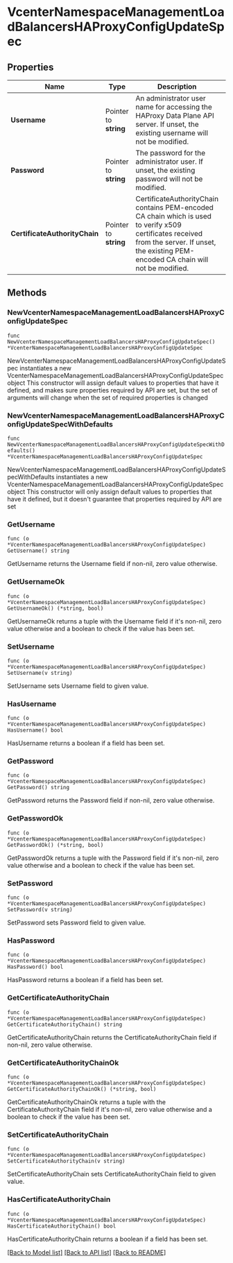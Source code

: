 # VcenterNamespaceManagementLoadBalancersHAProxyConfigUpdateSpec

## Properties

Name | Type | Description | Notes
------------ | ------------- | ------------- | -------------
**Username** | Pointer to **string** | An administrator user name for accessing the HAProxy Data Plane API server. If unset, the existing username will not be modified. | [optional] 
**Password** | Pointer to **string** | The password for the administrator user. If unset, the existing password will not be modified. | [optional] 
**CertificateAuthorityChain** | Pointer to **string** | CertificateAuthorityChain contains PEM-encoded CA chain which is used to verify x509 certificates received from the server. If unset, the existing PEM-encoded CA chain will not be modified. | [optional] 

## Methods

### NewVcenterNamespaceManagementLoadBalancersHAProxyConfigUpdateSpec

`func NewVcenterNamespaceManagementLoadBalancersHAProxyConfigUpdateSpec() *VcenterNamespaceManagementLoadBalancersHAProxyConfigUpdateSpec`

NewVcenterNamespaceManagementLoadBalancersHAProxyConfigUpdateSpec instantiates a new VcenterNamespaceManagementLoadBalancersHAProxyConfigUpdateSpec object
This constructor will assign default values to properties that have it defined,
and makes sure properties required by API are set, but the set of arguments
will change when the set of required properties is changed

### NewVcenterNamespaceManagementLoadBalancersHAProxyConfigUpdateSpecWithDefaults

`func NewVcenterNamespaceManagementLoadBalancersHAProxyConfigUpdateSpecWithDefaults() *VcenterNamespaceManagementLoadBalancersHAProxyConfigUpdateSpec`

NewVcenterNamespaceManagementLoadBalancersHAProxyConfigUpdateSpecWithDefaults instantiates a new VcenterNamespaceManagementLoadBalancersHAProxyConfigUpdateSpec object
This constructor will only assign default values to properties that have it defined,
but it doesn't guarantee that properties required by API are set

### GetUsername

`func (o *VcenterNamespaceManagementLoadBalancersHAProxyConfigUpdateSpec) GetUsername() string`

GetUsername returns the Username field if non-nil, zero value otherwise.

### GetUsernameOk

`func (o *VcenterNamespaceManagementLoadBalancersHAProxyConfigUpdateSpec) GetUsernameOk() (*string, bool)`

GetUsernameOk returns a tuple with the Username field if it's non-nil, zero value otherwise
and a boolean to check if the value has been set.

### SetUsername

`func (o *VcenterNamespaceManagementLoadBalancersHAProxyConfigUpdateSpec) SetUsername(v string)`

SetUsername sets Username field to given value.

### HasUsername

`func (o *VcenterNamespaceManagementLoadBalancersHAProxyConfigUpdateSpec) HasUsername() bool`

HasUsername returns a boolean if a field has been set.

### GetPassword

`func (o *VcenterNamespaceManagementLoadBalancersHAProxyConfigUpdateSpec) GetPassword() string`

GetPassword returns the Password field if non-nil, zero value otherwise.

### GetPasswordOk

`func (o *VcenterNamespaceManagementLoadBalancersHAProxyConfigUpdateSpec) GetPasswordOk() (*string, bool)`

GetPasswordOk returns a tuple with the Password field if it's non-nil, zero value otherwise
and a boolean to check if the value has been set.

### SetPassword

`func (o *VcenterNamespaceManagementLoadBalancersHAProxyConfigUpdateSpec) SetPassword(v string)`

SetPassword sets Password field to given value.

### HasPassword

`func (o *VcenterNamespaceManagementLoadBalancersHAProxyConfigUpdateSpec) HasPassword() bool`

HasPassword returns a boolean if a field has been set.

### GetCertificateAuthorityChain

`func (o *VcenterNamespaceManagementLoadBalancersHAProxyConfigUpdateSpec) GetCertificateAuthorityChain() string`

GetCertificateAuthorityChain returns the CertificateAuthorityChain field if non-nil, zero value otherwise.

### GetCertificateAuthorityChainOk

`func (o *VcenterNamespaceManagementLoadBalancersHAProxyConfigUpdateSpec) GetCertificateAuthorityChainOk() (*string, bool)`

GetCertificateAuthorityChainOk returns a tuple with the CertificateAuthorityChain field if it's non-nil, zero value otherwise
and a boolean to check if the value has been set.

### SetCertificateAuthorityChain

`func (o *VcenterNamespaceManagementLoadBalancersHAProxyConfigUpdateSpec) SetCertificateAuthorityChain(v string)`

SetCertificateAuthorityChain sets CertificateAuthorityChain field to given value.

### HasCertificateAuthorityChain

`func (o *VcenterNamespaceManagementLoadBalancersHAProxyConfigUpdateSpec) HasCertificateAuthorityChain() bool`

HasCertificateAuthorityChain returns a boolean if a field has been set.


[[Back to Model list]](../README.md#documentation-for-models) [[Back to API list]](../README.md#documentation-for-api-endpoints) [[Back to README]](../README.md)


